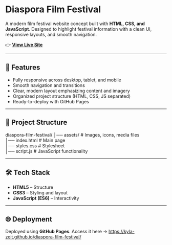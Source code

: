 # Diaspora Film Festival

A modern film festival website concept built with **HTML, CSS, and JavaScript**.
Designed to highlight festival information with a clean UI, responsive layouts, and smooth navigation.

👉 **[View Live Site](https://kyla-zeit.github.io/diaspora-film-festival)**

---

## 🚀 Features
- Fully responsive across desktop, tablet, and mobile  
- Smooth navigation and transitions  
- Clear, modern layout emphasizing content and imagery  
- Organized project structure (HTML, CSS, JS separated)  
- Ready-to-deploy with GitHub Pages  

---
## 📂 Project Structure
diaspora-film-festival/
│── assets/        # Images, icons, media files  
│── index.html     # Main page  
│── styles.css     # Stylesheet  
│── script.js      # JavaScript functionality  

---

## 🛠️ Tech Stack
- **HTML5** – Structure  
- **CSS3** – Styling and layout  
- **JavaScript (ES6)** – Interactivity  

---

## 🌐 Deployment
Deployed using **GitHub Pages**.
Access it here → https://kyla-zeit.github.io/diaspora-film-festival/
